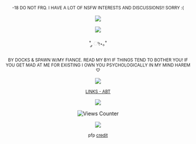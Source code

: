 

<p align="center">
    <sup> -18 DO NOT FRQ. I HAVE A LOT OF NSFW INTERESTS AND DISCUSSIONS!! SORRY :( </sup>
</p>
<p align="center">
  <img src="https://lifted.crd.co/assets/images/gallery01/c9fd70ff.gif?v=540c5116" />
</p>

<p align="center">
  <img src="https://i.postimg.cc/XqQgQRZX/IMG-6586.jpg" />
</p>



<p align="center">
   ˚ ༘ ೀ⋆｡˚
</p>

<p align="center">
<sub> BY DOCKS & SPAWN W/MY FIANCE. READ MY BYI IF THINGS TEND TO BOTHER YOU! 
    IF YOU GET MAD AT ME FOR EXISTING I OWN YOU PSYCHOLOGICALLY IN MY MIND HAREM ♡  </sub>
</p>
<p align="center">
    
  <img src="https://i.postimg.cc/50ty8DMs/IMG-6359.jpg"> 
</p>

<p align="center">
<sub>  
<a href=https://painfarm.straw.page/about>LINKS - ABT</a>
 </sub>
</p>

<p align="center">
  <img src="https://64.media.tumblr.com/0a4cd590df5bfe5e5020441eeb444473/5bbf98cb68edcf17-7a/s540x810/4f02df2a37ac333549257886470fea5ae4c8adde.pnj"
)"/> </p>

<p align="center">
<img src="https://views-counter.vercel.app/badge?pageId=https%3A%2F%2Fgithub%2Ecom%2Fpainfarm%2Fpainfarm&leftColor=e9e9e9&rightColor=000000&type=total&label=-%20XOXO%20%2E&style=none" alt="Views Counter">
    
<p align="center">
    
  <img src="https://i.postimg.cc/rsFHVCx0/IMG-6456.jpg"> 
</p>

<p align="center">
    <sup> pfp <a href=https://www.pixiv.net/en/users/2400302>credit</a> </sup>
</p>
    

